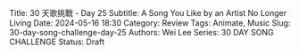 Title: 30 天歌挑戰 - Day 25
Subtitle: A Song You Like by an Artist No Longer Living
Date: 2024-05-16 18:30
Category: Review
Tags: Animate, Music
Slug: 30-day-song-challenge-day-25
Authors: Wei Lee
Series: 30 DAY SONG CHALLENGE
Status: Draft
